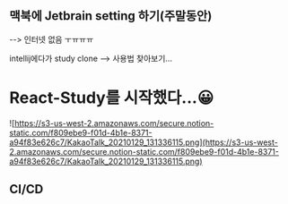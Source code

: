 ## 맥북에 Jetbrain setting 하기(주말동안)
--> 인터넷 없음 ㅜㅠㅠㅠ

intellij에다가 study clone 
--> 사용법 찾아보기...

# React-Study를 시작했다...😀

![https://s3-us-west-2.amazonaws.com/secure.notion-static.com/f809ebe9-f01d-4b1e-8371-a94f83e626c7/KakaoTalk_20210129_131336115.png](https://s3-us-west-2.amazonaws.com/secure.notion-static.com/f809ebe9-f01d-4b1e-8371-a94f83e626c7/KakaoTalk_20210129_131336115.png)

## CI/CD
